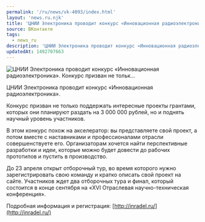 ```yaml
---
permalink: '/ru/news/vk-4093/index.html'
layout: 'news.ru.njk'
title: 'ЦНИИ Электроника проводит конкурс «Инновационная радиоэлектроника».    Конкурс призван не тольк…'
source: ВКонтакте
tags:
  - news_ru
description: 'ЦНИИ Электроника проводит конкурс «Инновационная радиоэлектроника».    Конкурс призван не тольк…'
updatedAt: 1492707663
---
```

![ЦНИИ Электроника проводит конкурс «Инновационная радиоэлектроника».    Конкурс призван не тольк…](https://sun9-27.userapi.com/impf/7xg9qKu-ybN8wzGQ-eYsfRG2quHqIuYrA4H0-w/h2svk99UA_Q.jpg?size=1280x800&quality=96&sign=06d4d0417150bdf986241eeb70c3b31a&c_uniq_tag=hRjHO056HC0xJEx0qIW9QFksusZQe6WostP9Tl6rsFs&type=album)

ЦНИИ Электроника проводит конкурс «Инновационная радиоэлектроника».

Конкурс призван не только поддержать интересные проекты грантами, которых они планируют раздать на 3 000 000 рублей, но и поднять научный уровень участников.

В этом конкурс похож на акселератор: вы представляете свой проект, а потом вместе с наставниками и профессионалами отрасли совершенствуете его. Организаторам хочется найти перспективные разработки и идеи, которые можно будет довести до рабочих прототипов и пустить в производство.

До 23 апреля открыт отборочный тур, во время которого нужно зарегистрировать свою команду и кратко описать свой проект на сайте. Участников ждет два отборочных тура и финал, который состоится в конце сентября на «XVI Отраслевая научно-техническая конференция».

Подробная информация и регистрация: [http://inradel.ru/](http://inradel.ru/)
